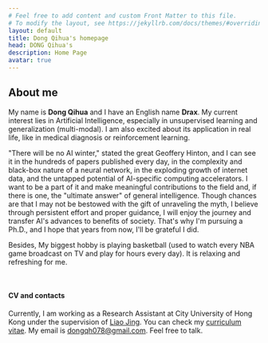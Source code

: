 ```yaml
---
# Feel free to add content and custom Front Matter to this file.
# To modify the layout, see https://jekyllrb.com/docs/themes/#overriding-theme-defaults
layout: default
title: Dong Qihua's homepage
head: DONG Qihua's
description: Home Page
avatar: true
---
```


## About me

My name is **Dong Qihua** and I have an English name **Drax**. My current interest lies in Artificial Intelligence, especially in unsupervised learning and generalization (multi-modal). I am also excited about its application in real life, like in medical diagnosis or reinforcement learning. 

"There will be no AI winter," stated the great Geoffery Hinton, and I can see it in the hundreds of papers published every day, in the complexity and black-box nature of a neural network, in the exploding growth of internet data, and the untapped potential of AI-specific computing accelerators. I want to be a part of it and make meaningful contributions to the field and, if there is one, the "ultimate answer" of general intelligence. Though chances are that I may not be bestowed with the gift of unraveling the myth, I believe through persistent effort and proper guidance, I will enjoy the journey and transfer AI's advances to benefits of society. That's why I'm pursuing a Ph.D., and I hope that years from now, I'll be grateful I did.

Besides, My biggest hobby is playing basketball (used to watch every NBA game broadcast on TV and play for hours every day). It is relaxing and refreshing for me.

&nbsp;
&nbsp;
&nbsp;

#### CV and contacts
Currently, I am working as a Research Assistant at City University of Hong Kong under the supervision of [Liao Jing](https://liaojing.github.io/html/). You can check my [curriculum vitae](assets/CV1.pdf). My email is <dongqh078@gmail.com>. Feel free to talk.
